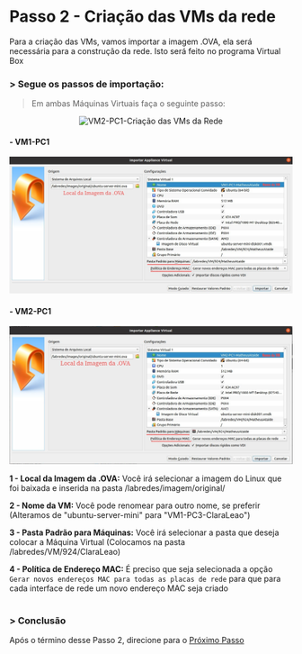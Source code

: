 # Passo 2 - Criação das VMs da rede

Para a criação das VMs, vamos importar a imagem .OVA, ela será necessária para a construção da rede. Isto será feito no programa Virtual Box


### > Segue os passos de importação:
 
> Em ambas Máquinas Virtuais faça o seguinte passo:

<p align = "center">
<img src="https://user-images.githubusercontent.com/86027160/183978615-8366e422-6321-4bcb-b040-48e634fb4740.png" title="VM2-PC1-Criação das VMs da Rede" width="550" /> 
</p>

#### - VM1-PC1

<p align="center">
<img src="/Projeto/Figuras/PC1/Passo2/vm1-pc1-importarappliance.jpeg" title="VM1-PC1-Criação das VMs da Rede" width="950" />
</p>

#### - VM2-PC1
<p align="center">                                                                                                                          
<img src="/Projeto/Figuras/PC1/Passo2/vm2-pc1-importarappliance.jpeg" title="VM2-PC1-Criação das VMs da Rede" width="950" />
</p>

**1 - Local da Imagem da .OVA:** Você irá selecionar a imagem do Linux que foi baixada e inserida na pasta /labredes/imagem/original/

**2 - Nome da VM:** Você pode renomear para outro nome, se preferir (Alteramos de "ubuntu-server-mini" para "VM1-PC3-ClaraLeao")

**3 - Pasta Padrão para Máquinas:** Você irá selecionar a pasta que deseja colocar a Máquina Virtual (Colocamos na pasta /labredes/VM/924/ClaraLeao)

**4 - Política de Endereço MAC:** É preciso que seja selecionada a opção `Gerar novos endereços MAC para todas as placas de rede` para que para cada interface de rede um novo endereço MAC seja criado

#

### > Conclusão
Após o término desse Passo 2, direcione para o [Próximo Passo](https://github.com/Josival/TrabalhoRedes/blob/main/Projeto/PC's/PC1/Passo3.md)

